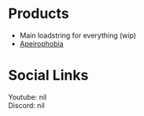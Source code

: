 # Products
- Main loadstring for everything (wip)
- [Apeirophobia](apeirophobia_patchnotes.md)

# Social Links
Youtube: nil <br>
Discord: nil
